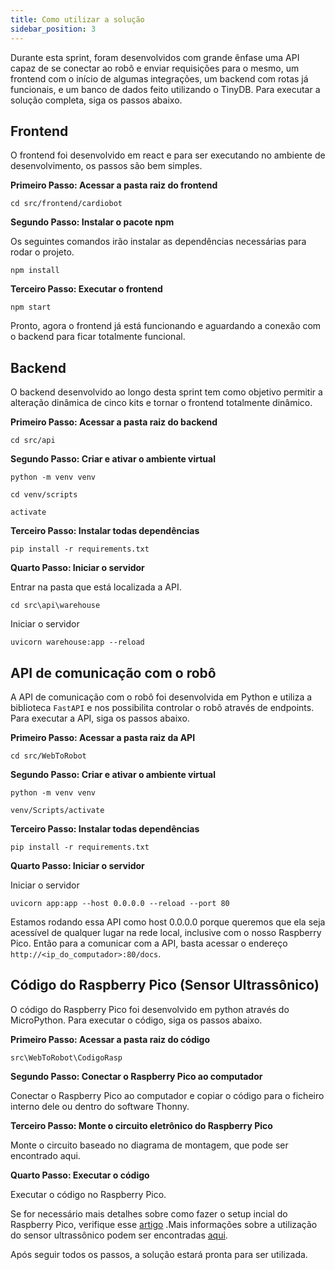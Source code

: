 ```yaml
---
title: Como utilizar a solução
sidebar_position: 3
---
```

Durante esta sprint, foram desenvolvidos com grande ênfase uma API capaz de se conectar ao robô e enviar requisições para o mesmo, um frontend com o início de algumas integrações, um backend com rotas já funcionais, e um banco de dados feito utilizando o TinyDB. Para executar a solução completa, siga os passos abaixo.


## Frontend 

O frontend foi desenvolvido em react e para ser executando no ambiente de desenvolvimento, os passos são bem simples. 

**Primeiro Passo: Acessar a pasta raiz do frontend**

```
cd src/frontend/cardiobot
```

**Segundo Passo: Instalar o pacote npm**

Os seguintes comandos irão instalar as dependências necessárias para rodar o projeto.

```
npm install
```

**Terceiro Passo: Executar o frontend**

```
npm start
```

Pronto, agora o frontend já está funcionando e aguardando a conexão com o backend para ficar totalmente funcional. 

## Backend 

O backend desenvolvido ao longo desta sprint tem como objetivo permitir a alteração dinâmica de cinco kits e tornar o frontend totalmente dinâmico. 

**Primeiro Passo: Acessar a pasta raiz do backend**

```
cd src/api
```

**Segundo Passo: Criar e ativar o ambiente virtual**

```
python -m venv venv
```

```
cd venv/scripts
```

```
activate
```


**Terceiro Passo: Instalar todas dependências**

```
pip install -r requirements.txt
```

**Quarto Passo: Iniciar o servidor**

Entrar na pasta que está localizada a API. 

```
cd src\api\warehouse
```

Iniciar o servidor 

```
uvicorn warehouse:app --reload
```

## API de comunicação com o robô

A API de comunicação com o robô foi desenvolvida em Python e utiliza a biblioteca `FastAPI` e nos possibilita controlar o robô através de endpoints. Para executar a API, siga os passos abaixo.

**Primeiro Passo: Acessar a pasta raiz da API**

```
cd src/WebToRobot
```

**Segundo Passo: Criar e ativar o ambiente virtual**

```
python -m venv venv
```

```
venv/Scripts/activate
```

**Terceiro Passo: Instalar todas dependências**

```
pip install -r requirements.txt
```

**Quarto Passo: Iniciar o servidor**

Iniciar o servidor 

```
uvicorn app:app --host 0.0.0.0 --reload --port 80
```

Estamos rodando essa API como host 0.0.0.0 porque queremos que ela seja acessível de qualquer lugar na rede local, inclusive com o nosso Raspberry Pico. Então para a comunicar com a API, basta acessar o endereço `http://<ip_do_computador>:80/docs`.


## Código do Raspberry Pico (Sensor Ultrassônico)

O código do Raspberry Pico foi desenvolvido em python através do MicroPython. Para executar o código, siga os passos abaixo.

**Primeiro Passo: Acessar a pasta raiz do código**

```
src\WebToRobot\CodigoRasp
```

**Segundo Passo: Conectar o Raspberry Pico ao computador**

Conectar o Raspberry Pico ao computador e copiar o código para o ficheiro interno dele ou dentro do software Thonny.


**Terceiro Passo: Monte o circuito eletrônico do Raspberry Pico**

Monte o circuito baseado no diagrama de montagem, que pode ser encontrado aqui.

**Quarto Passo: Executar o código**

Executar o código no Raspberry Pico. 

Se for necessário mais detalhes sobre como fazer o setup incial do Raspberry Pico, verifique esse [artigo](https://www.raspberrypi.com/documentation/microcontrollers/micropython.html) .Mais informações sobre a utilização do sensor ultrassônico podem ser encontradas [aqui](../avancos-sprint/ultrassonico.md).



Após seguir todos os passos, a solução estará pronta para ser utilizada.